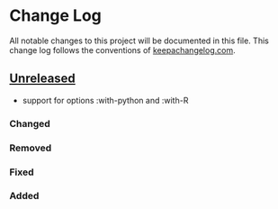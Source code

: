 # Change Log
All notable changes to this project will be documented in this file. This change log follows the conventions of [keepachangelog.com](http://keepachangelog.com/).

## [Unreleased]
- support for options :with-python and :with-R
 
### Changed

### Removed

### Fixed

### Added

[Unreleased]: https://github.com/behrica/polyglot-app/compare/0.1.1...HEAD
[0.1.1]: https://github.com/behrica/polyglot-app/compare/0.1.0...0.1.1
